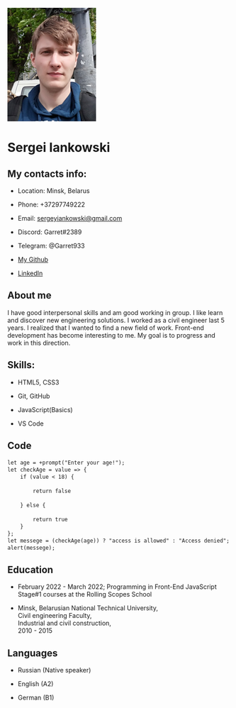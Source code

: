 ![My CV Portrait](images/Portrait_for_CV_200px.png)
# Sergei Iankowski
## My contacts info:

+ Location: Minsk, Belarus

+ Phone: +37297749222

+ Email: sergeyiankowski@gmail.com

+ Discord: Garret#2389

+ Telegram: @Garret933

+ [My Github](https://github.com/sergeyIankowski)

+ [LinkedIn](https://www.linkedin.com/in/sergeyiankowski/)

## About me

I have good interpersonal skills and am good working in group. I like learn and discover new engineering solutions.
I worked as a civil engineer last 5 years. I realized that I wanted to find a new field of work. Front-end development has become interesting to me. My goal is to progress and work in this direction.
## Skills:

+ HTML5, CSS3

+ Git, GitHub

+ JavaScript(Basics)

+ VS Code
## Code

```
let age = +prompt("Enter your age!");
let checkAge = value => {
    if (value < 18) {

        return false

    } else {

        return true
    }
};
let messege = (checkAge(age)) ? "access is allowed" : "Access denied";
alert(messege);

```
## Education

+ February 2022 - March 2022; Programming in Front-End JavaScript  Stage#1 courses at the Rolling Scopes School

+ Minsk, Belarusian National Technical University,<br>Civil engineering Faculty,<br>Industrial and civil construction,<br>2010 - 2015

## Languages

+ Russian (Native speaker)

+ English (A2)

+ German (B1)